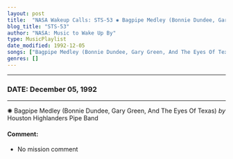```yaml
---
layout: post
title:  "NASA Wakeup Calls: STS-53 ✺ Bagpipe Medley (Bonnie Dundee, Gary Green, And The Eyes Of Texas) by Houston Highlanders Pipe Band ✺ December 05, 1992"
blog_title: "STS-53"
author: "NASA: Music to Wake Up By"
type: MusicPlaylist
date_modified: 1992-12-05
songs: ["Bagpipe Medley (Bonnie Dundee, Gary Green, And The Eyes Of Texas) by Houston Highlanders Pipe Band"]
genres: []
---
```


----
### DATE: December 05, 1992
----
✺ Bagpipe Medley (Bonnie Dundee, Gary Green, And The Eyes Of Texas) *by* Houston Highlanders Pipe Band  

#### Comment:
* No mission comment



<br/>
<center>
	<a target="_blank"
	   href="https://twitter.com/intent/tweet?hashtags=Space,NASA,Playlist,NASAWakeupCalls,SpaceProgram&text=🚀 {{ page.author}}, '{{ page.songs.first }}' {{ page.title }}, {{ page.date | date: '%B %d, %Y' }}, {{ site.url }}{{ page.url }}&via=nasawakeupcalls"><i class="fab fa-twitter" title="Tweet this page" alt="Tweet this page" style="font-size: 1.3em;"></i></a>
	&nbsp; 	<i class="fas fa-user-astronaut" style="font-size: 1.5em;"></i> &nbsp;
    <a id="custom_amazon_link"
       type="amzn" search="#"
       category="popular music">
    <i class="fab fa-amazon" style="font-size: 1.3em;"></i></a>
</center>

<!-- Randomly resolve an individual entry from a song array -->
<script src="/assets/javascript/seedrandom.min.js"></script>
<script>
  var wake_me_up = ["Bagpipe Medley (Bonnie Dundee, Gary Green, And The Eyes Of Texas) by Houston Highlanders Pipe Band"];
  var prng = new Math.seedrandom();
  function randomSong() {
    song = wake_me_up[Math.floor(Math.random() * wake_me_up.length)];
    var amazon_link = document.getElementById("custom_amazon_link");
    amazon_link.setAttribute("search", song);
  }
  window.onload = randomSong();
</script>
